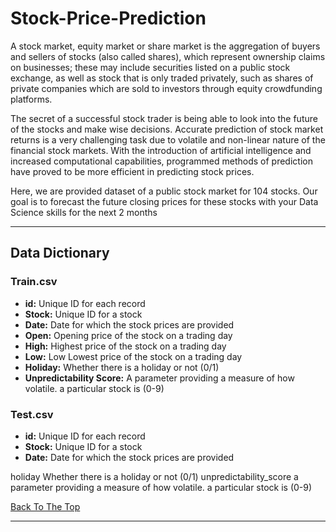 # Stock-Price-Prediction

A stock market, equity market or share market is the aggregation of buyers and sellers of stocks (also called shares), which represent ownership claims on businesses; these may include securities listed on a public stock exchange, as well as stock that is only traded privately, such as shares of private companies which are sold to investors through equity crowdfunding platforms.

The secret of a successful stock trader is being able to look into the future of the stocks and make wise decisions. Accurate prediction of stock market returns is a very challenging task due to volatile and non-linear nature of the financial stock markets. With the introduction of artificial intelligence and increased computational capabilities, programmed methods of prediction have proved to be more efficient in predicting stock prices.

 Here, we are provided dataset of a public stock market for 104 stocks. Our goal is to forecast the future closing prices for these stocks with your Data Science skills for the next 2 months
 
 ---

## Data Dictionary
### Train.csv
* **id:** Unique ID for each record
* **Stock:** Unique ID for a stock
* **Date:** Date for which the stock prices are provided
* **Open:** Opening price of the stock on a trading day
* **High:** Highest price of the stock on a trading day
* **Low:** Low	Lowest price of the stock on a trading day
* **Holiday:** Whether there is a holiday or not (0/1)
* **Unpredictability Score:** A parameter providing a measure of how volatile. a particular stock is (0-9)


### Test.csv
* **id:** Unique ID for each record
* **Stock:** Unique ID for a stock
* **Date:** Date for which the stock prices are provided

holiday	Whether there is a holiday or not (0/1)
unpredictability_score	a parameter providing a measure of how volatile. a particular stock is (0-9)

[Back To The Top](#Stock-Price-Prediction)

---
